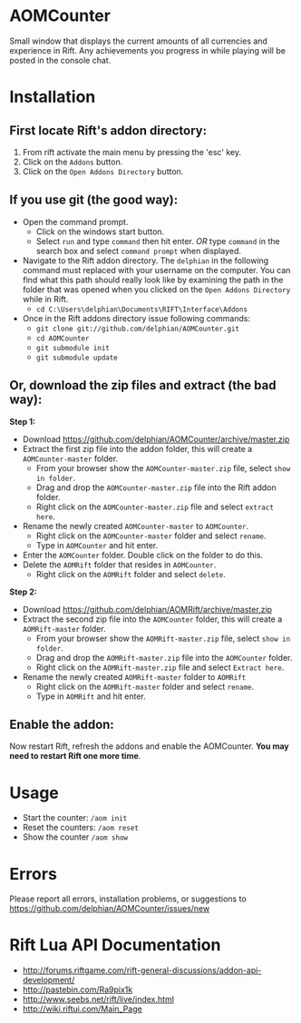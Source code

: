 AOMCounter
==========

Small window that displays the current amounts of all currencies and experience in Rift. 
Any achievements you progress in while playing will be posted in the console chat.


Installation
==========

First locate Rift's addon directory:
-----

1. From rift activate the main menu by pressing the 'esc' key.
2. Click on the `Addons` button.
3. Click on the `Open Addons Directory` button.

If you use git (the good way):
-----

- Open the command prompt.
  - Click on the windows start button.
  - Select `run` and type `command` then hit enter. _OR_ type `command` in the search box and select `command prompt` when displayed.
- Navigate to the Rift addon directory. The `delphian` in the following command must
  replaced with your username on the computer. You can find what this path should really
  look like by examining the path in the folder that was opened when you clicked on the
  `Open Addons Directory` while in Rift.
  - `cd C:\Users\delphian\Documents\RIFT\Interface\Addons`
- Once in the Rift addons directory issue following commands:
  - `git clone git://github.com/delphian/AOMCounter.git`
  - `cd AOMCounter`
  - `git submodule init`
  - `git submodule update`

Or, download the zip files and extract (the bad way):
-----

__Step 1:__
- Download https://github.com/delphian/AOMCounter/archive/master.zip 
- Extract the first zip file into the addon folder, this will create a `AOMCounter-master` folder.
  - From your browser show the `AOMCounter-master.zip` file, select `show in folder`.
  - Drag and drop the `AOMCounter-master.zip` file into the Rift addon folder.
  - Right click on the `AOMCounter-master.zip` file and select `extract here`. 
- Rename the newly created `AOMCounter-master` to `AOMCounter`.
  - Right click on the `AOMCounter-master` folder and select `rename`.
  - Type in `AOMCounter` and hit enter.
- Enter the `AOMCounter` folder. Double click on the folder to do this. 
- Delete the `AOMRift` folder that resides in `AOMCounter`.
  - Right click on the `AOMRift` folder and select `delete`.

__Step 2:__
- Download https://github.com/delphian/AOMRift/archive/master.zip
- Extract the second zip file into the `AOMCounter` folder, this will create a `AOMRift-master` folder.
  - From your browser show the `AOMRift-master.zip` file, select `show in folder`.
  - Drag and drop the `AOMRift-master.zip` file into the `AOMCounter` folder.
  - Right click on the `AOMRift-master.zip` file and select `Extract here`.
- Rename the newly created `AOMRift-master` folder to `AOMRift`
  - Right click on the `AOMRift-master` folder and select `rename`.
  - Type in `AOMRift` and hit enter.

Enable the addon:
-----

Now restart Rift, refresh the addons and enable the AOMCounter. __You may need to restart
Rift one more time__.

Usage
=====

- Start the counter: `/aom init`
- Reset the counters: `/aom reset`
- Show the counter `/aom show`

Errors
=====

Please report all errors, installation problems, or suggestions to
https://github.com/delphian/AOMCounter/issues/new

Rift Lua API Documentation
=====
- http://forums.riftgame.com/rift-general-discussions/addon-api-development/
- http://pastebin.com/Ra9pix1k
- http://www.seebs.net/rift/live/index.html
- http://wiki.riftui.com/Main_Page
